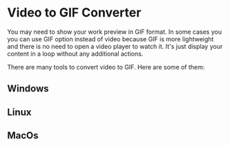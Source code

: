 # Video to GIF Converter

You may need to show your work preview in GIF format. In some cases you you can use GIF option instead of video because GIF is more lightweight and there is no need to open a video player to watch it. It's just display your content in a loop without any additional actions.

There are many tools to convert video to GIF. Here are some of them:

## Windows

<!-- to be filled... -->

## Linux

<!-- to be filled... -->

## MacOs

<!-- to be filled... -->